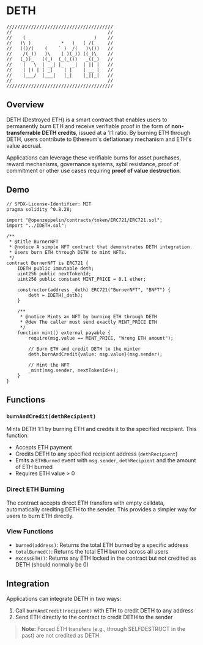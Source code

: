 # DETH
```
///////////////////////////////////////
//                                   //  
//    (                         )    //
//   )\ )           *   )   ( /(     //
//   (()/(    (    ` )  /(   )\())   //
//    /(_))   )\    ( )(_)) ((_)\    //
//   (_))_   ((_)  (_(_())   _((_)   //
//    |   \  | __| |_   _|  | || |   //
//    | |) | | _|    | |    | __ |   //
//    |___/  |___|   |_|    |_||_|   //
//                                   //
///////////////////////////////////////
```
## Overview

DETH (Destroyed ETH) is a smart contract that enables users to permanently burn ETH and receive verifiable proof in the form of **non-transferrable DETH credits**, issued at a 1:1 ratio. By burning ETH through DETH, users contribute to Ethereum's deflationary mechanism and ETH's value accrual.

Applications can leverage these verifiable burns for asset purchases, reward mechanisms, governance systems, sybil resistance, proof of commitment or other use cases requiring **proof of value destruction**.

## Demo

```solidity
// SPDX-License-Identifier: MIT
pragma solidity ^0.8.28;

import "@openzeppelin/contracts/token/ERC721/ERC721.sol";
import "../IDETH.sol";

/**
 * @title BurnerNFT
 * @notice A simple NFT contract that demonstrates DETH integration.
 * Users burn ETH through DETH to mint NFTs.
 */
contract BurnerNFT is ERC721 {
    IDETH public immutable deth;
    uint256 public nextTokenId;
    uint256 public constant MINT_PRICE = 0.1 ether;

    constructor(address _deth) ERC721("BurnerNFT", "BNFT") {
        deth = IDETH(_deth);
    }

    /**
     * @notice Mints an NFT by burning ETH through DETH
     * @dev The caller must send exactly MINT_PRICE ETH
     */
    function mint() external payable {
        require(msg.value == MINT_PRICE, "Wrong ETH amount");
        
        // Burn ETH and credit DETH to the minter
        deth.burnAndCredit{value: msg.value}(msg.sender);
        
        // Mint the NFT
        _mint(msg.sender, nextTokenId++);
    }
}
```


## Functions

### `burnAndCredit(dethRecipient)`

Mints DETH 1:1 by burning ETH and credits it to the specified recipient. This function:
- Accepts ETH payment
- Credits DETH to any specified recipient address (`dethRecipient`)
- Emits a `ETHBurned` event with `msg.sender`, `dethRecipient` and the amount of ETH burned
- Requires ETH value > 0

### Direct ETH Burning

The contract accepts direct ETH transfers with empty calldata, automatically crediting DETH to the sender. This provides a simpler way for users to burn ETH directly.

### View Functions

- `burned(address)`: Returns the total ETH burned by a specific address
- `totalBurned()`: Returns the total ETH burned across all users
- `excessETH()`: Returns any ETH locked in the contract but not credited as DETH (should normally be 0)

## Integration

Applications can integrate DETH in two ways:
1. Call `burnAndCredit(recipient)` with ETH to credit DETH to any address
2. Send ETH directly to the contract to credit DETH to the sender

> **Note:** Forced ETH transfers (e.g., through SELFDESTRUCT in the past) are not credited as DETH.


